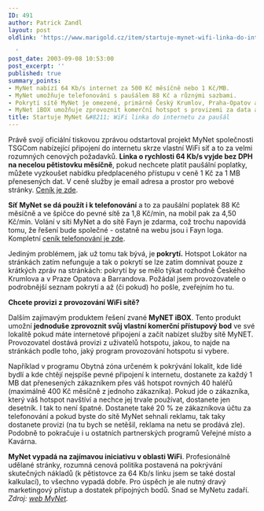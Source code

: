```yaml
---
ID: 491
author: Patrick Zandl
layout: post
oldlink: 'https://www.marigold.cz/item/startuje-mynet-wifi-linka-do-internetu-za-pausal

  '
post_date: 2003-09-08 10:53:00
post_excerpt: ''
published: true
summary_points:
- MyNet nabízí 64 Kb/s internet za 500 Kč měsíčně nebo 1 Kč/MB.
- MyNet umožňuje telefonování s paušálem 88 Kč a různými sazbami.
- Pokrytí sítě MyNet je omezené, primárně Český Krumlov, Praha-Opatov a Barrandov.
- MyNet iBOX umožňuje zprovoznit komerční hotspot s provizemi za data a volání.
title: Startuje MyNet &#8211; WiFi linka do internetu za paušál
---
```


<p>
Právě svojí oficiální tiskovou zprávou odstartoval projekt MyNet společnosti TSGCom nabízející připojení do internetu skrze vlastní WiFi síť a to za velmi rozumných cenových požadavků. <STRONG>Linka o rychlosti 64 Kb/s vyjde bez DPH na necelou pětistovku měsíčně</STRONG>, pokud nechcete platit paušální poplatky, můžete vyzkoušet nabídku předplaceného přístupu v ceně 1 Kč za 1 MB přenesených dat. V ceně služby je email adresa a prostor pro webové stránky. <A href="http://www.mynet.cz/index.php?subject=94" target=_blank>Ceník je zde</A>.</p>

<p>
<STRONG>Síť MyNet se dá použít i k telefonování</STRONG> a to za paušální poplatek 88 Kč měsíčně a ve špičce do pevné sítě za 1,8 Kč/min, na mobil pak za 4,50 Kč/min. Volání v síti MyNet a do sítě Fayn je zdarma, což trochu napovídá tomu, že řešení bude společné - ostatně na webu jsou i Fayn loga. Kompletní <A href="http://www.mynet.cz/index.php?subject=95" target=_blank>ceník telefonování je zde</A>. </p>

<p>
Jediným problémem, jak už tomu tak bývá, je<STRONG> pokrytí.</STRONG> Hotspot Lokátor na stránkách zatím nefunguje a tak o pokrytí se lze zatím domnívat pouze z krátkých zpráv na stránkách: pokrytí by se mělo týkat rozhodně Českého Krumlova a v Praze Opatova a Barrandova. Požádal jsem provozovatele o podrobnější seznam pokrytí a až (či pokud) ho pošle, zveřejním ho tu. </p>

<p>
<STRONG>Chcete provizi z provozování WiFi sítě?</STRONG></p>

<p>
Dalším zajímavým produktem řešení zvané <STRONG>MyNET iBOX</STRONG>. Tento produkt umožní <STRONG>jednoduše zprovoznit svůj vlastní komerční přístupový bod</STRONG> ve své lokalitě pokud máte internetové připojení a začít nabízet služby sítě MyNET. Provozovatel dostává provizi z uživatelů hotspotu, jakou, to najde na stránkách podle toho, jaký program provozování hotspotu si vybere. </p>

<p>
Například v programu Obytná zóna určeném k pokrývání lokalit, kde lidé bydlí a kde chtějí nejspíše pevné připojení k internetu, dostanete za každý 1 MB dat přenesených zákazníkem přes váš hotspot rovných 40 haléřů (maximálně 400 Kč měsíčně z jednoho zákazníka). Pokud jde o zákazníka, který váš hotspot navštíví a nechce jej trvale používat, dostanete jen desetník. I tak to není špatné. Dostanete také 20 % ze zákazníkova účtu za telefonování a pokud byste do sítě MyNet sehnali reklamu, tak taky dostanete provizi (na tu bych se netěšil, reklama na netu se prodává zle). Podobně to pokračuje i u ostatních partnerských programů Veřejné místo a Kavárna. </p>

<p>
<STRONG>MyNet vypadá na zajímavou iniciativu v oblasti WiFi</STRONG>. Profesionálně udělané stránky, rozumná cenová politika postavená na pokrývání skutečných nákladů (k pětistovce za 64 Kb/s linku jsem se také dostal kalkulací), to všechno vypadá dobře. Pro úspěch je ale nutný dravý marketingový přístup a dostatek přípojných bodů. Snad se MyNetu zadaří. <EM>Zdroj: </EM><A href="http://www.mynet.cz/" target=_blank><EM>web MyNet</EM></A><EM>.</EM></p>